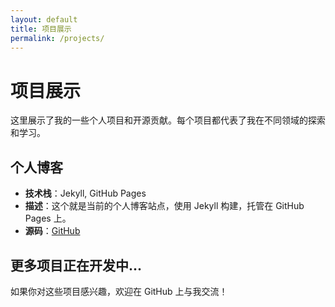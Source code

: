 ```yaml
---
layout: default
title: 项目展示
permalink: /projects/
---
```


# 项目展示

这里展示了我的一些个人项目和开源贡献。每个项目都代表了我在不同领域的探索和学习。

## 个人博客
- **技术栈**：Jekyll, GitHub Pages
- **描述**：这个就是当前的个人博客站点，使用 Jekyll 构建，托管在 GitHub Pages 上。
- **源码**：[GitHub](https://github.com/kanfu-panda/kanfu-panda.github.io)

## 更多项目正在开发中...

如果你对这些项目感兴趣，欢迎在 GitHub 上与我交流！
